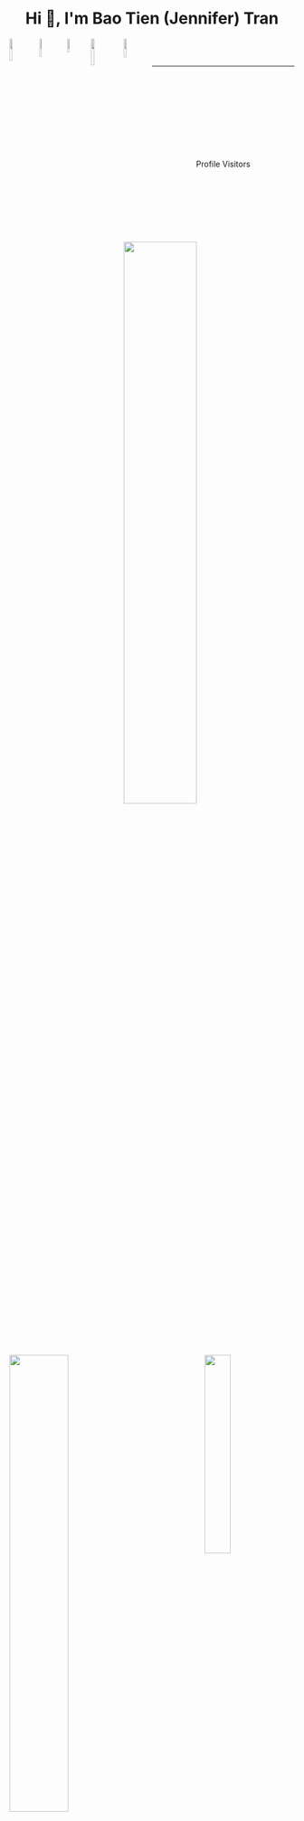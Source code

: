 <h1 align="center">Hi 👋, I'm Bao Tien (Jennifer) Tran</h1>

<img align='left' width='10%' src='https://img.shields.io/badge/python-3670A0?style=for-the-badge&logo=python&logoColor=ffdd54' />
<img align='left' width='9%' src='https://img.shields.io/badge/html5-%23E34F26.svg?style=for-the-badge&logo=html5&logoColor=white' />
<img align='left' width='7.8%' src='https://img.shields.io/badge/css3-%231572B6.svg?style=for-the-badge&logo=css3&logoColor=white' />
<img align='left' width='11%' src='https://img.shields.io/badge/javascript-%23323330.svg?style=for-the-badge&logo=j' />
<img align='left' width='9.2%' src='https://img.shields.io/badge/flask-%23000.svg?style=for-the-badge&logo=flask&logoColor=white' />

<br><br>

<img align='left' width='50.5%' src='https://github-readme-stats.vercel.app/api?username=Meowmeow-alt&show_icons=true&theme=radical' />
<img align='left' width='45.5%' src='https://github-readme-stats.vercel.app/api/top-langs/?username=meowmeow-alt&layout=compact&theme=radical' />

---
<br><br><br><br><br><br><br><br>

<p align="center">Profile Visitors</p>
<p align="center">
  <img width='30%' src='https://profile-counter.glitch.me/Meowmeow-alt/count.svg' />
</p>



